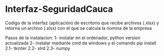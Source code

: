 # Interfaz-SeguridadCauca
Codigo de la interfaz (aplicación) de escritorio que recibe archivos (.xlsx) y retorna un archivo (.xlsx) con el que se calcula la nomina de la empresa

Pasos de la instalacion:
1- instalar en el ordenador, python version actualizada
2- instalar mediante cmd de windows y el comando pip install
2.1- tkinter
2.2- xlrd
2.3- numpy
